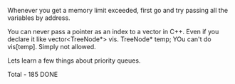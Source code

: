 Whenever you get a memory limit exceeded, first go and try passing all the variables by address.

You can never pass a pointer as an index to a vector in C++.
Even if you declare it like vector<TreeNode*> vis.
TreeNode* temp;
YOu can't do vis[temp].
Simply not allowed.

Lets learn a few things about priority queues.

Total - 185 DONE